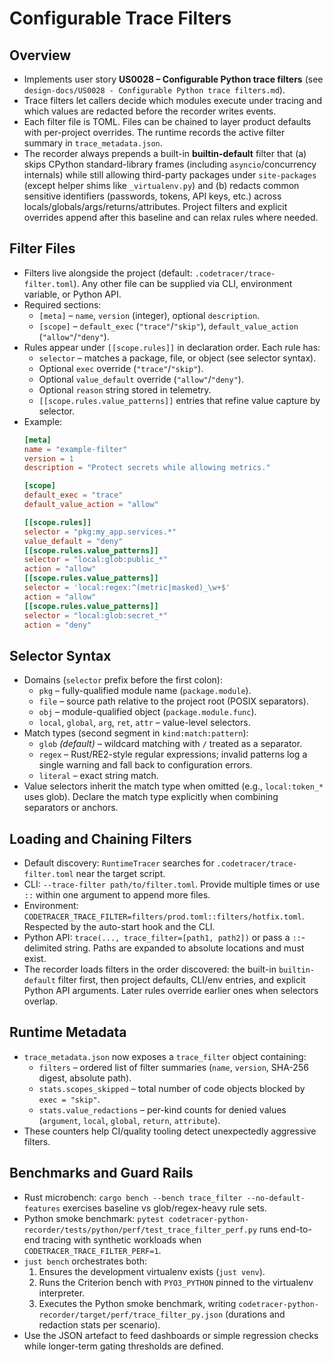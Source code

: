 # Configurable Trace Filters

## Overview
- Implements user story **US0028 – Configurable Python trace filters** (see `design-docs/US0028 - Configurable Python trace filters.md`).
- Trace filters let callers decide which modules execute under tracing and which values are redacted before the recorder writes events.
- Each filter file is TOML. Files can be chained to layer product defaults with per-project overrides. The runtime records the active filter summary in `trace_metadata.json`.
- The recorder always prepends a built-in **builtin-default** filter that (a) skips CPython standard-library frames (including `asyncio`/concurrency internals) while still allowing third-party packages under `site-packages` (except helper shims like `_virtualenv.py`) and (b) redacts common sensitive identifiers (passwords, tokens, API keys, etc.) across locals/globals/args/returns/attributes. Project filters and explicit overrides append after this baseline and can relax rules where needed.

## Filter Files
- Filters live alongside the project (default: `.codetracer/trace-filter.toml`). Any other file can be supplied via CLI, environment variable, or Python API.
- Required sections:
  - `[meta]` – `name`, `version` (integer), optional `description`.
  - `[scope]` – `default_exec` (`"trace"`/`"skip"`), `default_value_action` (`"allow"`/`"deny"`).
- Rules appear under `[[scope.rules]]` in declaration order. Each rule has:
  - `selector` – matches a package, file, or object (see selector syntax).
  - Optional `exec` override (`"trace"`/`"skip"`).
  - Optional `value_default` override (`"allow"`/`"deny"`).
  - Optional `reason` string stored in telemetry.
  - `[[scope.rules.value_patterns]]` entries that refine value capture by selector.
- Example:
  ```toml
  [meta]
  name = "example-filter"
  version = 1
  description = "Protect secrets while allowing metrics."

  [scope]
  default_exec = "trace"
  default_value_action = "allow"

  [[scope.rules]]
  selector = "pkg:my_app.services.*"
  value_default = "deny"
  [[scope.rules.value_patterns]]
  selector = "local:glob:public_*"
  action = "allow"
  [[scope.rules.value_patterns]]
  selector = 'local:regex:^(metric|masked)_\w+$'
  action = "allow"
  [[scope.rules.value_patterns]]
  selector = "local:glob:secret_*"
  action = "deny"
  ```

## Selector Syntax
- Domains (`selector` prefix before the first colon):
  - `pkg` – fully-qualified module name (`package.module`).
  - `file` – source path relative to the project root (POSIX separators).
  - `obj` – module-qualified object (`package.module.func`).
  - `local`, `global`, `arg`, `ret`, `attr` – value-level selectors.
- Match types (second segment in `kind:match:pattern`):
  - `glob` *(default)* – wildcard matching with `/` treated as a separator.
  - `regex` – Rust/RE2-style regular expressions; invalid patterns log a single warning and fall back to configuration errors.
  - `literal` – exact string match.
- Value selectors inherit the match type when omitted (e.g., `local:token_*` uses glob). Declare the match type explicitly when combining separators or anchors.

## Loading and Chaining Filters
- Default discovery: `RuntimeTracer` searches for `.codetracer/trace-filter.toml` near the target script.
- CLI: `--trace-filter path/to/filter.toml`. Provide multiple times or use `::` within one argument to append more files.
- Environment: `CODETRACER_TRACE_FILTER=filters/prod.toml::filters/hotfix.toml`. Respected by the auto-start hook and the CLI.
- Python API: `trace(..., trace_filter=[path1, path2])` or pass a `::`-delimited string. Paths are expanded to absolute locations and must exist.
- The recorder loads filters in the order discovered: the built-in `builtin-default` filter first, then project defaults, CLI/env entries, and explicit Python API arguments. Later rules override earlier ones when selectors overlap.

## Runtime Metadata
- `trace_metadata.json` now exposes a `trace_filter` object containing:
  - `filters` – ordered list of filter summaries (`name`, `version`, SHA-256 digest, absolute path).
  - `stats.scopes_skipped` – total number of code objects blocked by `exec = "skip"`.
  - `stats.value_redactions` – per-kind counts for denied values (`argument`, `local`, `global`, `return`, `attribute`).
- These counters help CI/quality tooling detect unexpectedly aggressive filters.

## Benchmarks and Guard Rails
- Rust microbench: `cargo bench --bench trace_filter --no-default-features` exercises baseline vs glob/regex-heavy rule sets.
- Python smoke benchmark: `pytest codetracer-python-recorder/tests/python/perf/test_trace_filter_perf.py` runs end-to-end tracing with synthetic workloads when `CODETRACER_TRACE_FILTER_PERF=1`.
- `just bench` orchestrates both:
  1. Ensures the development virtualenv exists (`just venv`).
  2. Runs the Criterion bench with `PYO3_PYTHON` pinned to the virtualenv interpreter.
  3. Executes the Python smoke benchmark, writing `codetracer-python-recorder/target/perf/trace_filter_py.json` (durations and redaction stats per scenario).
- Use the JSON artefact to feed dashboards or simple regression checks while longer-term gating thresholds are defined.
